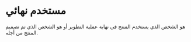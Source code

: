 # مستخدم نهائي

هو الشخص الذي يستخدم المنتج في نهاية عملية التطوير أو هو الشخص الذي تم تصميم المنتج من أجله.

